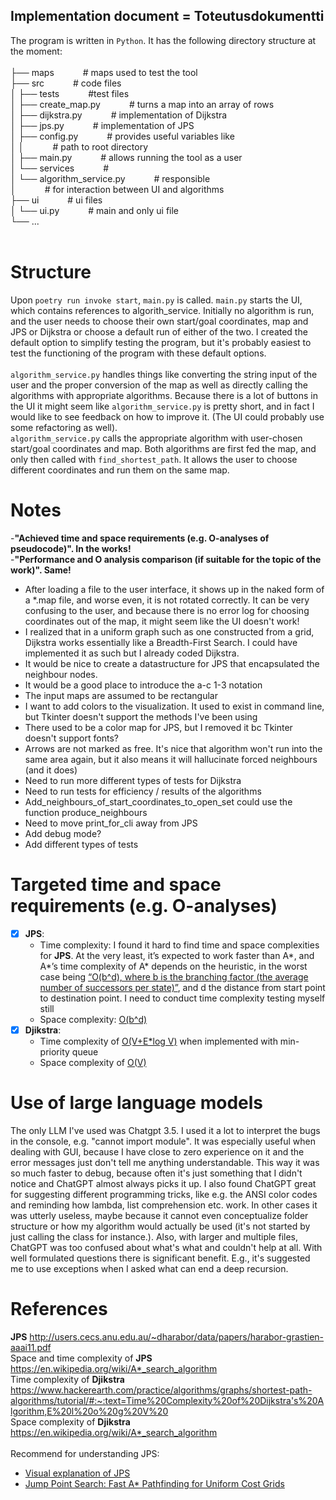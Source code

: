## Implementation document = Toteutusdokumentti<br />

The program is written in `Python`. It has the following directory structure at the moment:<br />
<br /> 
├── maps                    &emsp;&emsp;&emsp;# maps used to test the tool <br />
├── src                     &emsp;&emsp;&emsp;# code files <br />
│   ├── tests               &emsp;&emsp;&emsp;#test files <br />
│   ├── create_map.py       &emsp;&emsp;&emsp;# turns a map into an array of rows <br />
│   ├── dijkstra.py         &emsp;&emsp;&emsp;# implementation of Dijkstra<br /> 
│   ├── jps.py              &emsp;&emsp;&emsp;# implementation of JPS<br /> 
│   ├── config.py           &emsp;&emsp;&emsp;# provides useful variables like<br /> 
│   │                       &emsp;&emsp;&emsp;# path to root directory<br /> 
│   ├── main.py             &emsp;&emsp;&emsp;# allows running the tool as a user<br />
│   └── services            &emsp;&emsp;&emsp;#  
│       └── algorithm_service.py &emsp;&emsp;&emsp;# responsible <br />
│                           &emsp;&emsp;&emsp;# for interaction between UI and algorithms <br />
├── ui                      &emsp;&emsp;&emsp;# ui files <br />
│   └── ui.py               &emsp;&emsp;&emsp;# main and only ui file<br />
└── ...<br /> 
<br /> 
# Structure
Upon `poetry run invoke start`, `main.py` is called. `main.py` starts the UI, which contains references to algorith_service. Initially no algorithm is run, and the user needs to choose their own start/goal coordinates, map and JPS or Dijkstra or choose a default run of either of the two. I created the default option to simplify testing the program, but it's probably easiest to test the functioning of the program with these default options.<br />
<br /> `algorithm_service.py` handles things like converting the string input of the user and the proper conversion of the map as well as directly calling the algorithms with appropriate algorithms. Because there is a lot of buttons in the UI it might seem like `algorithm_service.py` is pretty short, and in fact I would like to see feedback on how to improve it. (The UI could probably use some refactoring as well). <br />
`algorithm_service.py` calls the appropriate algorithm with user-chosen start/goal coordinates and map. Both algorithms are first fed the map, and only then called with `find_shortest_path`. It allows the user to choose different coordinates and run them on the same map.<br />

# Notes
-**"Achieved time and space requirements (e.g. O-analyses of pseudocode)". In the works!**<br />
-**"Performance and O analysis comparison (if suitable for the topic of the work)". Same!**<br />
- After loading a file to the user interface, it shows up in the naked form of a *.map file, and worse even, it is not rotated correctly. It can be very confusing to the user, and because there is no error log for choosing coordinates out of the map, it might seem like the UI doesn't work!
- I realized that in a uniform graph such as one constructed from a grid, Dijkstra works essentially like a Breadth-First Search. I could have implemented it as such but I already coded Dijkstra.
- It would be nice to create a datastructure for JPS that encapsulated the neighbour nodes. 
- It would be a good place to introduce the a-c 1-3 notation
- The input maps are assumed to be rectangular
- I want to add colors to the visualization. It used to exist in command line, but Tkinter doesn't support the methods I've been using
- There used to be a color map for JPS, but I removed it bc Tkinter doesn't support fonts?
- Arrows are not marked as free. It's nice that algorithm won't run into the same area again, but it also means it will hallucinate forced neighbours (and it does)
- Need to run more different types of tests for Dijkstra
- Need to run tests for efficiency / results of the algorithms
- Add_neighbours_of_start_coordinates_to_open_set could use the function produce_neighbours
- Need to move print_for_cli away from JPS
- Add debug mode?
- Add different types of tests


# Targeted time and space requirements (e.g. O-analyses)
   - [x] **JPS**:<br />
     - Time complexity: I found it hard to find time and space complexities for **JPS**. At the very least, it’s expected to work faster than A*, and A*’s time complexity of A* depends on the heuristic, in the worst case being [“O(b^d), where b is the branching factor (the average number of successors per state)”](https://en.wikipedia.org/wiki/A*_search_algorithm), and d the distance from start point to destination point. I need to conduct time complexity testing myself still<br />
     - Space complexity: [O(b^d)](https://en.wikipedia.org/wiki/A*_search_algorithm)
   - [x] **Djikstra**:<br />
     - Time complexity of [O(V+E*log V)](https://www.hackerearth.com/practice/algorithms/graphs/shortest-path-algorithms/tutorial/#:~:text=Time%20Complexity%20of%20Dijkstra's%20Algorithm,E%20l%20o%20g%20V%20) when implemented with min-priority queue
     - Space complexity of [O(V)](https://www.geeksforgeeks.org/time-and-space-complexity-of-dijkstras-algorithm/)

# Use of large language models 
The only LLM I've used was Chatgpt 3.5. I used it a lot to interpret the bugs in the console, e.g. "cannot import module". It was especially useful when dealing with GUI, because I have close to zero experience on it and the error messages just don't tell me anything understandable. This way it was so much faster to debug, because often it's just something that I didn't notice and ChatGPT almost always picks it up. I also found ChatGPT great for suggesting different programming tricks, like e.g. the ANSI color codes and reminding how lambda, list comprehension etc. work. In other cases it was utterly useless, maybe because it cannot even conceptualize folder structure or how my algorithm would actually be used (it's not started by just calling the class for instance.). Also, with larger and multiple files, ChatGPT was too confused about what's what and couldn't help at all. With well formulated questions there is significant benefit. E.g., it's suggested me to use exceptions when I asked what can end a deep recursion. 

# References
**JPS** http://users.cecs.anu.edu.au/~dharabor/data/papers/harabor-grastien-aaai11.pdf <br />
Space and time complexity of **JPS** https://en.wikipedia.org/wiki/A*_search_algorithm <br />
Time complexity of **Djikstra** https://www.hackerearth.com/practice/algorithms/graphs/shortest-path-algorithms/tutorial/#:~:text=Time%20Complexity%20of%20Dijkstra's%20Algorithm,E%20l%20o%20g%20V%20 <br />
Space complexity of **Djikstra** https://en.wikipedia.org/wiki/A*_search_algorithm <br />
<br />
Recommend for understanding JPS:
- [Visual explanation of JPS](https://zerowidth.com/2013/a-visual-explanation-of-jump-point-search/)
- [Jump Point Search: Fast A* Pathfinding for Uniform Cost Grids](https://www.gamedev.net/tutorials/programming/artificial-intelligence/jump-point-search-fast-a-pathfinding-for-uniform-cost-grids-r4220/)



